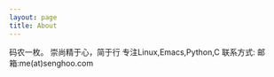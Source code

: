 ```yaml
---
layout: page
title: About
---
```


码农一枚。
崇尚精于心，简于行
专注Linux,Emacs,Python,C
联系方式:
邮箱:me(at)senghoo.com

